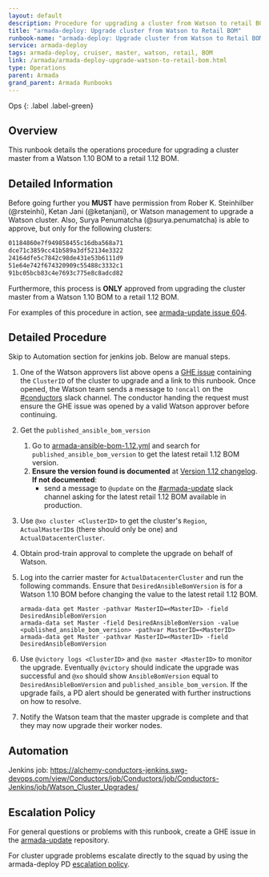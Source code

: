 ```yaml
---
layout: default
description: Procedure for upgrading a cluster from Watson to retail BOM
title: "armada-deploy: Upgrade cluster from Watson to Retail BOM"
runbook-name: "armada-deploy: Upgrade cluster from Watson to Retail BOM"
service: armada-deploy
tags: armada-deploy, cruiser, master, watson, retail, BOM
link: /armada/armada-deploy-upgrade-watson-to-retail-bom.html
type: Operations
parent: Armada
grand_parent: Armada Runbooks
---
```


Ops
{: .label .label-green}

## Overview

This runbook details the operations procedure for upgrading a cluster master
from a Watson 1.10 BOM to a retail 1.12 BOM.

## Detailed Information

Before going further you **MUST** have permission from Rober K. Steinhilber (@rsteinhi),
Ketan Jani (@ketanjani), or Watson management to upgrade a Watson cluster.
Also, Surya Penumatcha (@surya.penumatcha) is able to approve, but only for the following clusters:

```txt
01184860e7f949858455c16dba568a71
dce71c3859cc41b589a3df52134e3322
24164dfe5c7842c98de431e53b6111d9
51e64e742f674320909c55488c3332c1    
91bc05bcb83c4e7693c775e8c8adcd82
```

Furthermore, this process is **ONLY** approved from upgrading the cluster
master from a Watson 1.10 BOM to a retail 1.12 BOM.

For examples of this procedure in action, see [armada-update issue 604](https://github.ibm.com/alchemy-containers/armada-update/issues/604).

## Detailed Procedure

Skip to Automation section for jenkins job. Below are manual steps.

1. One of the Watson approvers list above opens a [GHE issue](https://github.ibm.com/alchemy-conductors/team/issues/new)
   containing the `ClusterID` of the cluster to upgrade and a link to this
   runbook. Once opened, the Watson team sends a message to `!oncall` on the
   [#conductors](https://ibm-argonauts.slack.com/messages/C54H08JSK) slack
   channel. The conductor handing the request must ensure the GHE issue was
   opened by a valid Watson approver before continuing.

1. Get the `published_ansible_bom_version`
   1. Go to [armada-ansible-bom-1.12.yml](https://github.ibm.com/alchemy-containers/armada-ansible/blob/master/common/bom/armada-ansible-bom-1.12.yml)
   and search for `published_ansible_bom_version` to get the latest retail 1.12
   BOM version.
   1. **Ensure the version found is documented** at [Version 1.12 changelog](https://cloud.ibm.com/docs/containers?topic=containers-changelog#112_changelog).  
   **If not documented**:  
      - send a message to `@update` on the
   [#armada-update](https://ibm-argonauts.slack.com/messages/C6WTRUSCB) slack
   channel asking for the latest retail 1.12 BOM available in production.

1. Use `@xo cluster <ClusterID>` to get the cluster's `Region`, `ActualMasterID`s
   (there should only be one) and `ActualDatacenterCluster`.

1. Obtain prod-train approval to complete the upgrade on behalf of Watson.

1. Log into the carrier master for `ActualDatacenterCluster` and run the
   following commands. Ensure that `DesiredAnsibleBomVersion` is for
   a Watson 1.10 BOM before changing the value to the latest retail 1.12 BOM.

   ```shell
   armada-data get Master -pathvar MasterID=<MasterID> -field DesiredAnsibleBomVersion
   armada-data set Master -field DesiredAnsibleBomVersion -value <published_ansible_bom_version> -pathvar MasterID=<MasterID>
   armada-data get Master -pathvar MasterID=<MasterID> -field DesiredAnsibleBomVersion
   ```

1. Use `@victory logs <ClusterID>` and `@xo master <MasterID>` to monitor the
   upgrade. Eventually `@victory` should indicate the upgrade was successful
   and `@xo` should show `AnsibleBomVersion` equal to `DesiredAnsibleBomVersion`
   and `published_ansible_bom_version`. If the upgrade fails, a PD alert should
   be generated with further instructions on how to resolve.

1. Notify the Watson team that the master upgrade is complete and that they may
   now upgrade their worker nodes.

## Automation

Jenkins job: https://alchemy-conductors-jenkins.swg-devops.com/view/Conductors/job/Conductors/job/Conductors-Jenkins/job/Watson_Cluster_Upgrades/

## Escalation Policy

For general questions or problems with this runbook, create a GHE issue in the
[armada-update](https://github.ibm.com/alchemy-containers/armada-update/issues)
repository.

For cluster upgrade problems escalate directly to the squad by using the
armada-deploy PD [escalation policy](https://ibm.pagerduty.com/escalation_policies#PT2ZIIQ).

